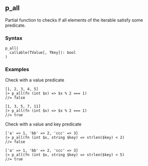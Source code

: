 [//]: # (This file is autogenerated)

## p_all

Partial function to checks if all elements of the iterable satisfy some predicate.

### Syntax
```
p_all(
  callable(TValue[, TKey]): bool
)
```

### Examples
Check with a value predicate
```
[1, 2, 3, 4, 5]
|> p_all(fn (int $x) => $x % 2 === 1)
//= false
```
```
[1, 3, 5, 7, 11]
|> p_all(fn (int $x) => $x % 2 === 1)
//= true
```
Check with a value and key predicate
```
['a' => 1, 'bb' => 2, 'ccc' => 3]
|> p_all(fn (int $x, string $key) => strlen($key) < 2)
//= false
```
```
['a' => 1, 'bb' => 2, 'ccc' => 3]
|> p_all(fn (int $x, string $key) => strlen($key) < 5)
//= true
```
